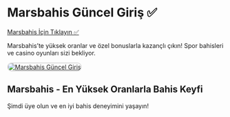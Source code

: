 <h1>Marsbahis Güncel Giriş ✅</h1>

<a href="http://www.redly.vip/3A5tsFl">Marsbahis İçin Tıklayın ✅</a> 

<p>Marsbahis’te yüksek oranlar ve özel bonuslarla kazançlı çıkın! Spor bahisleri ve casino oyunları sizi bekliyor.</p>

<a href="http://www.redly.vip/3A5tsFl" title="Marsbahis Güncel Adres">
  <img src="https://i.ibb.co/MkY55wf/photo-2025-01-15-16-52-46.jpg" alt="Marsbahis Güncel Giriş" style="max-width: 100%; border: 2px solid #ddd; border-radius: 10px;">
</a>

<h2>Marsbahis - En Yüksek Oranlarla Bahis Keyfi</h2>

<p>Şimdi üye olun ve en iyi bahis deneyimini yaşayın!</p>
